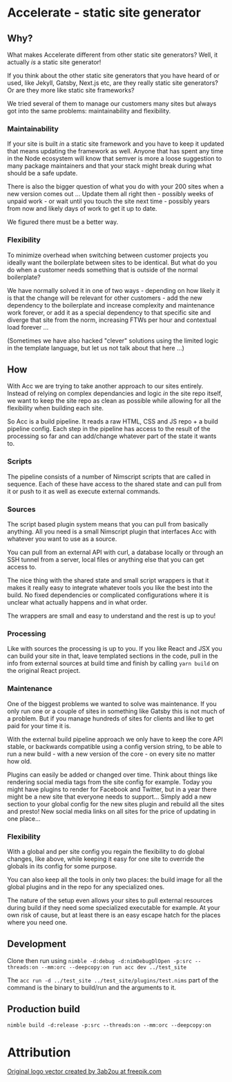 # Accelerate - static site generator

## Why?

What makes Accelerate different from other static site generators? Well,
it actually _is_ a static site generator!

If you think about the other static site generators that you have heard of
or used, like Jekyll, Gatsby, Next.js etc, are they really static site
generators? Or are they more like static site frameworks?

We tried several of them to manage our customers many sites but always got
into the same problems: maintainability and flexibility.

### Maintainability

If your site is built _in_ a static site framework and you have to keep it
updated that means updating the framework as well. Anyone that has spent
any time in the Node ecosystem will know that semver is more a loose
suggestion to many package maintainers and that your stack might break during
what should be a safe update.

There is also the bigger question of what you do with your 200 sites when a new
version comes out ... Update them all right then -
possibly weeks of unpaid work - or wait until you touch the site next time -
possibly years from now and likely days of work to get it up to date.

We figured there must be a better way.

### Flexibility

To minimize overhead when switching between customer projects you ideally want
the boilerplate between sites to be identical. But what do you do when a
customer needs something that is outside of the normal boilerplate?

We have normally solved it in one of two ways - depending on how likely it is
that the change will be relevant for other customers - add the new dependency to
the boilerplate and increase complexity and maintenance work forever, or add it
as a special dependency to that specific site and diverge that site from the
norm, increasing FTWs per hour and contextual load forever ...

(Sometimes we have also hacked "clever" solutions using the limited logic in the
template language, but let us not talk about that here ...)

## How

With Acc we are trying to take another approach to our sites entirely. Instead
of relying on complex dependancies and logic _in_ the site repo itself, we want
to keep the site repo as clean as possible while allowing for all the
flexibility when building each site.

So Acc is a build pipeline. It reads a raw HTML, CSS and JS repo + a build
pipeline config. Each step in the pipeline has access to the result of the
processing so far and can add/change whatever part of the state it wants to.

### Scripts

The pipeline consists of a number of Nimscript scripts that are called in
sequence. Each of these have access to the shared state and can pull from it or
push to it as well as execute external commands.

### Sources

The script based plugin system means that you can pull from basically anything.
All you need is a small Nimscript plugin that interfaces Acc with whatever you
want to use as a source.

You can pull from an external API with curl, a database locally or through an
SSH tunnel from a server, local files or anything else that you can get access
to.

The nice thing with the shared state and small script wrappers is that it makes
it really easy to integrate whatever tools you like the best into the build. No
fixed dependencies or complicated configurations where it is unclear what
actually happens and in what order.

The wrappers are small and easy to understand and the rest is up to you!

### Processing

Like with sources the processing is up to you. If you like React and JSX you can
build your site in that, leave templated sections in the code, pull in the info
from external sources at build time and finish by calling `yarn build` on the
original React project.

### Maintenance

One of the biggest problems we wanted to solve was maintenance. If you only run
one or a couple of sites in something like Gatsby this is not much of a problem.
But if you manage hundreds of sites for clients and like to get paid for your
time it is.

With the external build pipeline approach we only have to keep the core API
stable, or backwards compatible using a config version string, to be able to run
a new build - with a new version of the core - on every site no matter how old.

Plugins can easily be added or changed over time. Think about things like
rendering social media tags from the site config for example. Today you might
have plugins to render for Facebook and Twitter, but in a year there might be a
new site that everyone needs to support... Simply add a new section to your
global config for the new sites plugin and rebuild all the sites and presto!
New social media links on all sites for the price of updating in one place...

### Flexibility

With a global and per site config you regain the flexibility to do global
changes, like above, while keeping it easy for one site to override the globals
in its config for some purpose.

You can also keep all the tools in only two places: the build image for all the
global plugins and in the repo for any specialized ones.

The nature of the setup even allows your sites to pull external resources during
build if they need some specialized executable for example. At your own risk of
cause, but at least there is an easy escape hatch for the places where you need
one.

## Development

Clone then run using `nimble -d:debug -d:nimDebugDlOpen -p:src --threads:on
 --mm:orc --deepcopy:on run acc dev ../test_site`

The `acc run -d ../test_site ../test_site/plugins/test.nims` part of the command
is the binary to build/run and the arguments to it.

## Production build

`nimble build -d:release -p:src --threads:on --mm:orc --deepcopy:on`

# Attribution

[Original logo vector created by 3ab2ou at freepik.com](https://www.freepik.com/vectors/logo)
